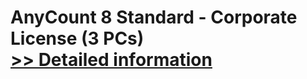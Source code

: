 # AnyCount 8 Standard - Corporate License (3 PCs)<br />[>> Detailed information](https://secure.shareit.com/shareit/product.html?productid=300528822&affiliateid=200057808)